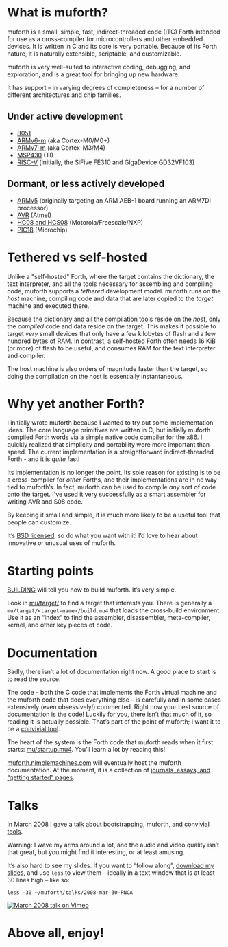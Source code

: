 
# What is muforth?

muforth is a small, simple, fast, indirect-threaded code (ITC) Forth intended
for use as a cross-compiler for microcontrollers and other embedded devices.
It is written in C and its core is very portable. Because of its Forth nature,
it is naturally extensible, scriptable, and customizable.

muforth is very well-suited to interactive coding, debugging, and exploration,
and is a great tool for bringing up new hardware.

It has support – in varying degrees of completeness – for a number of
different architectures and chip families.

##  Under active development

  * [8051](mu/target/8051)
  * [ARMv6-m](mu/target/ARM/v6-m) (aka Cortex-M0/M0+)
  * [ARMv7-m](mu/target/ARM/v7-m) (aka Cortex-M3/M4)
  * [MSP430](mu/target/MSP430) (TI)
  * [RISC-V](mu/target/RISC-V) (initially, the SiFive FE310 and GigaDevice
    GD32VF103)

## Dormant, or less actively developed

  * [ARMv5](mu/target/ARM/v5) (originally targeting an ARM AEB-1 board running an ARM7DI processor)
  * [AVR](mu/target/AVR) (Atmel)
  * [HC08 and HCS08](mu/target/S08) (Motorola/Freescale/NXP)
  * [PIC18](mu/target/PIC18) (Microchip)


# Tethered vs self-hosted

Unlike a "self-hosted" Forth, where the target contains the dictionary, the
text interpreter, and all the tools necessary for assembling and compiling
code, muforth supports a _tethered_ development model. muforth runs on the
_host_ machine, compiling code and data that are later copied to the _target_
machine and executed there.

Because the dictionary and all the compilation tools reside on the _host_,
only the _compiled_ code and data reside on the target. This makes it possible
to target _very_ small devices that only have a few kilobytes of flash and a
few hundred bytes of RAM. In contrast, a self-hosted Forth often needs 16 KiB
(or more) of flash to be useful, and consumes RAM for the text interpreter and
compiler.

The host machine is also orders of magnitude faster than the target, so doing
the compilation on the host is essentially instantaneous.


# Why yet another Forth?

I initially wrote muforth because I wanted to try out some implementation
ideas. The core language primitives are written in C, but initially muforth
compiled Forth words via a simple native code compiler for the x86. I quickly
realized that simplicity and portability were more important than speed. The
current implementation is a straightforward indirect-threaded Forth - and it
is _quite_ fast!

Its implementation is no longer the point. Its sole reason for existing is to
be a cross-compiler for _other_ Forths, and their implementations are in no
way tied to muforth’s. In fact, muforth can be used to compile _any_ sort of
code onto the target. I've used it very successfully as a smart assembler for
writing AVR and S08 code.

By keeping it small and simple, it is much more likely to be a useful tool
that people can customize.

It’s [BSD licensed](LICENSE), so do what you want with it! I’d love to hear
about innovative or unusual uses of muforth.


# Starting points

[BUILDING](BUILDING) will tell you how to build muforth. It’s very simple.

Look in [mu/target/](mu/target) to find a target that interests you. There is
generally a `mu/target/<target-name>/build.mu4` that loads the cross-build
environment. Use it as an “index” to find the assembler, disassembler,
meta-compiler, kernel, and other key pieces of code.


# Documentation

Sadly, there isn’t a lot of documentation right now. A good place to start is
to read the source.

The code – both the C code that implements the Forth virtual machine and the
muforth code that does everything else – is carefully and in some cases
extensively (even obsessively!) commented. Right now your best source of
documentation is the code! Luckily for you, there isn’t that much of it, so
reading it is actually possible. That’s part of the point of muforth; I want
it to be a [convivial tool](https://www.nimblemachines.com/convivial-tool/).

The heart of the system is the Forth code that muforth reads when it first
starts: [mu/startup.mu4](mu/startup.mu4). You’ll learn a lot by reading this!

[muforth.nimblemachines.com](https://muforth.nimblemachines.com/) will
eventually host the muforth documentation. At the moment, it is a collection
of [journals, essays, and “getting started” pages](https://muforth.nimblemachines.com/all-pages/).


# Talks

In March 2008 I gave a [talk](https://vimeo.com/859408) about bootstrapping,
muforth, and [convivial tools](https://www.nimblemachines.com/convivial-tool/).

Warning: I wave my arms around a lot, and the audio and video quality isn’t
that great, but you might find it interesting, or at least amusing.

It’s also hard to see my slides. If you want to “follow along”,
[download my slides](https://raw.githubusercontent.com/nimblemachines/muforth/master/talks/2008-mar-30-PNCA),
and use `less` to view them – ideally in a text window that is at least 30
lines high – like so:

```
less -30 ~/muforth/talks/2008-mar-30-PNCA
```

[![March 2008 talk on Vimeo](https://user-images.githubusercontent.com/3320/214488827-47171f1b-5221-44d0-b9d9-7febcff83628.png)](https://vimeo.com/859408)

# Above all, enjoy!
